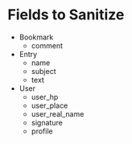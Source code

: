 # Fields to Sanitize #

- Bookmark
  - comment
- Entry
  - name
  - subject
  - text
- User
  - user_hp
  - user_place
  - user_real_name
  - signature
  - profile
